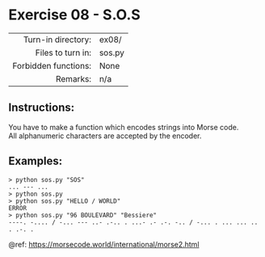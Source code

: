 # Exercise 08 - S.O.S

|                         |                    |
| -----------------------:| ------------------ |
|   Turn-in directory:    |  ex08/             |
|   Files to turn in:     |  sos.py            |
|   Forbidden functions:  |  None              |
|   Remarks:              |  n/a               |

## Instructions:

You have to make a function which encodes strings into Morse code.  
All alphanumeric characters are accepted by the encoder.

## Examples:

```console
> python sos.py "SOS"
... --- ...
> python sos.py
> python sos.py "HELLO / WORLD"
ERROR
> python sos.py "96 BOULEVARD" "Bessiere"
----. -.... / -... --- ..- .-.. . ...- .- .-. -.. / -... . ... ... .. . .-. .
```

@ref: https://morsecode.world/international/morse2.html

